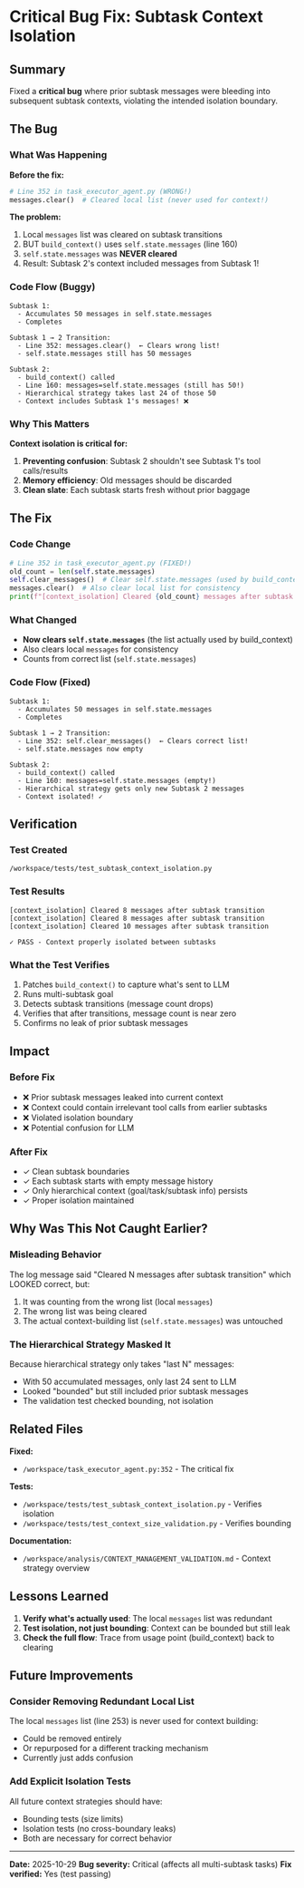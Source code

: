 # Critical Bug Fix: Subtask Context Isolation

## Summary

Fixed a **critical bug** where prior subtask messages were bleeding into subsequent subtask contexts, violating the intended isolation boundary.

## The Bug

### What Was Happening

**Before the fix:**
```python
# Line 352 in task_executor_agent.py (WRONG!)
messages.clear()  # Cleared local list (never used for context!)
```

**The problem:**
1. Local `messages` list was cleared on subtask transitions
2. BUT `build_context()` uses `self.state.messages` (line 160)
3. `self.state.messages` was **NEVER cleared**
4. Result: Subtask 2's context included messages from Subtask 1!

### Code Flow (Buggy)

```
Subtask 1:
  - Accumulates 50 messages in self.state.messages
  - Completes

Subtask 1 → 2 Transition:
  - Line 352: messages.clear()  ← Clears wrong list!
  - self.state.messages still has 50 messages

Subtask 2:
  - build_context() called
  - Line 160: messages=self.state.messages (still has 50!)
  - Hierarchical strategy takes last 24 of those 50
  - Context includes Subtask 1's messages! ❌
```

### Why This Matters

**Context isolation is critical for:**
1. **Preventing confusion**: Subtask 2 shouldn't see Subtask 1's tool calls/results
2. **Memory efficiency**: Old messages should be discarded
3. **Clean slate**: Each subtask starts fresh without prior baggage

## The Fix

### Code Change

```python
# Line 352 in task_executor_agent.py (FIXED!)
old_count = len(self.state.messages)
self.clear_messages()  # Clear self.state.messages (used by build_context)
messages.clear()  # Also clear local list for consistency
print(f"[context_isolation] Cleared {old_count} messages after subtask transition")
```

### What Changed

- **Now clears `self.state.messages`** (the list actually used by build_context)
- Also clears local `messages` for consistency
- Counts from correct list (`self.state.messages`)

### Code Flow (Fixed)

```
Subtask 1:
  - Accumulates 50 messages in self.state.messages
  - Completes

Subtask 1 → 2 Transition:
  - Line 352: self.clear_messages()  ← Clears correct list!
  - self.state.messages now empty

Subtask 2:
  - build_context() called
  - Line 160: messages=self.state.messages (empty!)
  - Hierarchical strategy gets only new Subtask 2 messages
  - Context isolated! ✓
```

## Verification

### Test Created

`/workspace/tests/test_subtask_context_isolation.py`

### Test Results

```
[context_isolation] Cleared 8 messages after subtask transition
[context_isolation] Cleared 8 messages after subtask transition
[context_isolation] Cleared 10 messages after subtask transition

✓ PASS - Context properly isolated between subtasks
```

### What the Test Verifies

1. Patches `build_context()` to capture what's sent to LLM
2. Runs multi-subtask goal
3. Detects subtask transitions (message count drops)
4. Verifies that after transitions, message count is near zero
5. Confirms no leak of prior subtask messages

## Impact

### Before Fix

- ❌ Prior subtask messages leaked into current context
- ❌ Context could contain irrelevant tool calls from earlier subtasks
- ❌ Violated isolation boundary
- ❌ Potential confusion for LLM

### After Fix

- ✓ Clean subtask boundaries
- ✓ Each subtask starts with empty message history
- ✓ Only hierarchical context (goal/task/subtask info) persists
- ✓ Proper isolation maintained

## Why Was This Not Caught Earlier?

### Misleading Behavior

The log message said "Cleared N messages after subtask transition" which LOOKED correct, but:

1. It was counting from the wrong list (local `messages`)
2. The wrong list was being cleared
3. The actual context-building list (`self.state.messages`) was untouched

### The Hierarchical Strategy Masked It

Because hierarchical strategy only takes "last N" messages:
- With 50 accumulated messages, only last 24 sent to LLM
- Looked "bounded" but still included prior subtask messages
- The validation test checked bounding, not isolation

## Related Files

**Fixed:**
- `/workspace/task_executor_agent.py:352` - The critical fix

**Tests:**
- `/workspace/tests/test_subtask_context_isolation.py` - Verifies isolation
- `/workspace/tests/test_context_size_validation.py` - Verifies bounding

**Documentation:**
- `/workspace/analysis/CONTEXT_MANAGEMENT_VALIDATION.md` - Context strategy overview

## Lessons Learned

1. **Verify what's actually used**: The local `messages` list was redundant
2. **Test isolation, not just bounding**: Context can be bounded but still leak
3. **Check the full flow**: Trace from usage point (build_context) back to clearing

## Future Improvements

### Consider Removing Redundant Local List

The local `messages` list (line 253) is never used for context building:
- Could be removed entirely
- Or repurposed for a different tracking mechanism
- Currently just adds confusion

### Add Explicit Isolation Tests

All future context strategies should have:
- Bounding tests (size limits)
- Isolation tests (no cross-boundary leaks)
- Both are necessary for correct behavior

---

**Date:** 2025-10-29
**Bug severity:** Critical (affects all multi-subtask tasks)
**Fix verified:** Yes (test passing)
